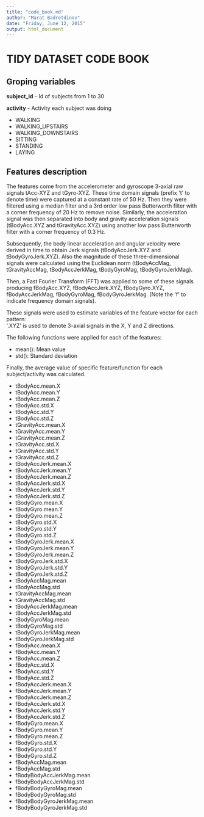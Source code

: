```yaml
---
title: "code_book.md"
author: "Marat Badretdinov"
date: "Friday, June 12, 2015"
output: html_document
---
```


# TIDY DATASET CODE BOOK

## Groping variables

**subject_id**  - Id of subjects from 1 to 30

**activity**  - Activity each subject was doing

 + WALKING
 + WALKING_UPSTAIRS
 + WALKING_DOWNSTAIRS
 + SITTING
 + STANDING
 + LAYING

## Features description

The features come from the accelerometer and gyroscope 3-axial raw signals tAcc-XYZ and tGyro-XYZ. These time domain signals (prefix 't' to denote time) were captured at a constant rate of 50 Hz. Then they were filtered using a median filter and a 3rd order low pass Butterworth filter with a corner frequency of 20 Hz to remove noise. Similarly, the acceleration signal was then separated into body and gravity acceleration signals (tBodyAcc.XYZ and tGravityAcc.XYZ) using another low pass Butterworth filter with a corner frequency of 0.3 Hz. 

Subsequently, the body linear acceleration and angular velocity were derived in time to obtain Jerk signals (tBodyAccJerk.XYZ and tBodyGyroJerk.XYZ). Also the magnitude of these three-dimensional signals were calculated using the Euclidean norm (tBodyAccMag, tGravityAccMag, tBodyAccJerkMag, tBodyGyroMag, tBodyGyroJerkMag). 

Then, a Fast Fourier Transform (FFT) was applied to some of these signals producing fBodyAcc.XYZ, fBodyAccJerk.XYZ, fBodyGyro.XYZ, fBodyAccJerkMag, fBodyGyroMag, fBodyGyroJerkMag. (Note the 'f' to indicate frequency domain signals). 

These signals were used to estimate variables of the feature vector for each pattern:  
'.XYZ' is used to denote 3-axial signals in the X, Y and Z directions.

The following functions were applied for each of the features:

 + mean(): Mean value
 + std(): Standard deviation

Finally, the average value of specific feature/function for each subject/activity was calculated.

 + tBodyAcc.mean.X
 + tBodyAcc.mean.Y	
 + tBodyAcc.mean.Z	
 + tBodyAcc.std.X	
 + tBodyAcc.std.Y	
 + tBodyAcc.std.Z	
 + tGravityAcc.mean.X	
 + tGravityAcc.mean.Y	
 + tGravityAcc.mean.Z	
 + tGravityAcc.std.X	
 + tGravityAcc.std.Y	
 + tGravityAcc.std.Z	
 + tBodyAccJerk.mean.X	
 + tBodyAccJerk.mean.Y	
 + tBodyAccJerk.mean.Z	
 + tBodyAccJerk.std.X	
 + tBodyAccJerk.std.Y	
 + tBodyAccJerk.std.Z	
 + tBodyGyro.mean.X	
 + tBodyGyro.mean.Y	
 + tBodyGyro.mean.Z	
 + tBodyGyro.std.X	
 + tBodyGyro.std.Y	
 + tBodyGyro.std.Z	
 + tBodyGyroJerk.mean.X	
 + tBodyGyroJerk.mean.Y	
 + tBodyGyroJerk.mean.Z	
 + tBodyGyroJerk.std.X	
 + tBodyGyroJerk.std.Y	
 + tBodyGyroJerk.std.Z	
 + tBodyAccMag.mean	
 + tBodyAccMag.std	
 + tGravityAccMag.mean	
 + tGravityAccMag.std	
 + tBodyAccJerkMag.mean	
 + tBodyAccJerkMag.std	
 + tBodyGyroMag.mean	
 + tBodyGyroMag.std	
 + tBodyGyroJerkMag.mean	
 + tBodyGyroJerkMag.std	
 + fBodyAcc.mean.X	
 + fBodyAcc.mean.Y	
 + fBodyAcc.mean.Z	
 + fBodyAcc.std.X	
 + fBodyAcc.std.Y	
 + fBodyAcc.std.Z	
 + fBodyAccJerk.mean.X	
 + fBodyAccJerk.mean.Y	
 + fBodyAccJerk.mean.Z	
 + fBodyAccJerk.std.X	
 + fBodyAccJerk.std.Y	
 + fBodyAccJerk.std.Z	
 + fBodyGyro.mean.X	
 + fBodyGyro.mean.Y	
 + fBodyGyro.mean.Z	
 + fBodyGyro.std.X	
 + fBodyGyro.std.Y	
 + fBodyGyro.std.Z	
 + fBodyAccMag.mean	
 + fBodyAccMag.std	
 + fBodyBodyAccJerkMag.mean	
 + fBodyBodyAccJerkMag.std	
 + fBodyBodyGyroMag.mean	
 + fBodyBodyGyroMag.std	
 + fBodyBodyGyroJerkMag.mean	
 + fBodyBodyGyroJerkMag.std
 
